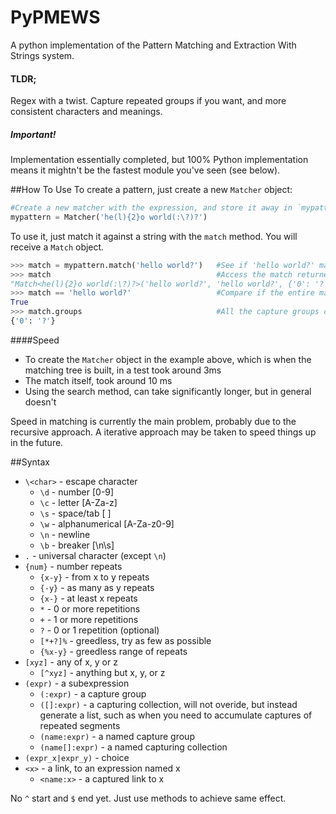 # PyPMEWS
A python implementation of the Pattern Matching and Extraction With Strings system.

#### TLDR;
Regex with a twist. Capture repeated groups if you want, and more consistent characters and meanings.

##### Important!
Implementation essentially completed, but 100% Python implementation means it mightn't be the fastest module you've seen (see below).

##How To Use
To create a pattern, just create a new `Matcher` object:

```python
#Create a new matcher with the expression, and store it away in `mypattern` for later use
mypattern = Matcher('he(l){2}o world(:\?)?') 
```

To use it, just match it against a string with the `match` method. You will receive a `Match` object.
```python
>>> match = mypattern.match('hello world?')   #See if 'hello world?' matches the expression
>>> match                                     #Access the match returned
"Match<he(l){2}o world(:\?)?>('hello world?', 'hello world?', {'0': '?'})"
>>> match == 'hello world?'                   #Compare if the entire match found is 'helloworld?'
True
>>> match.groups                              #All the capture groups collected
{'0': '?'}
```

####Speed
* To create the `Matcher` object in the example above, which is when the matching tree is built, in a test took around 3ms
* The match itself, took around 10 ms
* Using the search method, can take significantly longer, but in general doesn't

Speed in matching is currently the main problem, probably due to the recursive approach. A iterative approach may be taken to speed things up in the future.

##Syntax
* `\<char>` - escape character
  * `\d` - number [0-9]
  * `\c` - letter [A-Za-z]
  * `\s` - space/tab [  ]
  * `\w` - alphanumerical [A-Za-z0-9]
  * `\n` - newline
  * `\b` - breaker [\n\s] 
* `.` - universal character (except `\n`)
* `{num}` - number repeats
  * `{x-y}` - from x to y repeats
  * `{-y}` - as many as y repeats
  * `{x-}` - at least x repeats
  * `*` - 0 or more repetitions
  * `+` - 1 or more repetitions
  * `?` - 0 or 1 repetition (optional)
  * `[*+?]%` - greedless, try as few as possible
  * `{%x-y}` - greedless range of repeats
* `[xyz]` - any of x, y or z
  * `[^xyz]` - anything but x, y, or z
* `(expr)` - a subexpression
  * `(:expr)` - a capture group
  * `([]:expr)` - a capturing collection, will not overide, but instead generate a list, such as when you need to accumulate captures of repeated segments
  * `(name:expr)` - a named capture group
  * `(name[]:expr)` - a named capturing collection
* `(expr_x|expr_y)` - choice
* `<x>` - a link, to an expression named x
  * `<name:x>` - a captured link to x

No `^` start and `$` end yet. Just use methods to achieve same effect.
